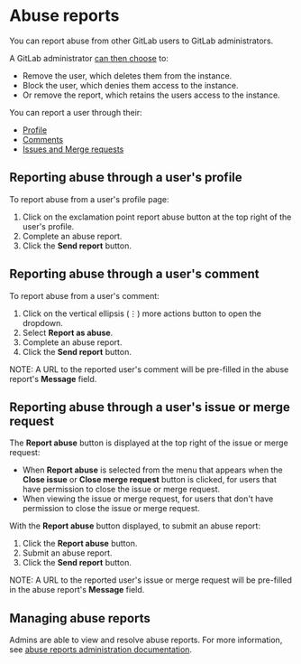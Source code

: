 # Abuse reports

You can report abuse from other GitLab users to GitLab administrators.

A GitLab administrator [can then choose](admin_area/abuse_reports.md) to:

- Remove the user, which deletes them from the instance.
- Block the user, which denies them access to the instance.
- Or remove the report, which retains the users access to the instance.

You can report a user through their:

- [Profile](#reporting-abuse-through-a-users-profile)
- [Comments](#reporting-abuse-through-a-users-comment)
- [Issues and Merge requests](#reporting-abuse-through-a-users-issue-or-merge-request)

## Reporting abuse through a user's profile

To report abuse from a user's profile page:

1. Click on the exclamation point report abuse button at the top right of the
   user's profile.
1. Complete an abuse report.
1. Click the **Send report** button.

## Reporting abuse through a user's comment

To report abuse from a user's comment:

1. Click on the vertical ellipsis (⋮) more actions button to open the dropdown.
1. Select **Report as abuse**.
1. Complete an abuse report.
1. Click the **Send report** button.

NOTE:
A URL to the reported user's comment will be pre-filled in the abuse report's
**Message** field.

## Reporting abuse through a user's issue or merge request

The **Report abuse** button is displayed at the top right of the issue or merge request:

- When **Report abuse** is selected from the menu that appears when the
  **Close issue** or **Close merge request** button is clicked, for users that
  have permission to close the issue or merge request.
- When viewing the issue or merge request, for users that don't have permission
  to close the issue or merge request.

With the **Report abuse** button displayed, to submit an abuse report:

1. Click the **Report abuse** button.
1. Submit an abuse report.
1. Click the **Send report** button.

NOTE:
A URL to the reported user's issue or merge request will be pre-filled
in the abuse report's **Message** field.

## Managing abuse reports

Admins are able to view and resolve abuse reports.
For more information, see [abuse reports administration documentation](admin_area/abuse_reports.md).

